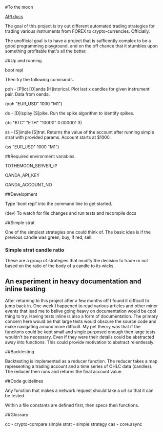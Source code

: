 #To the moon

[API docs](https://leonmanrolls.github.io/tothemoon/) 

The goal of this project is try out different automated trading strategies for trading various instruments 
from FOREX to crypto-currencies. Officially. 

The unofficial goal is to have a project that is sufficently complex to be a good programming playground, and on the 
off chance that it stumbles upon something profitable that's all the better.   

##Up and running

boot repl 

Then try the following commands.

poh - [P]lot [O]anda [H]istorical. Plot last x candles for given instrument pair. Data from oanda. 

(poh "EUR_USD" 1000 "M1")

ds - [D]isplay [S]pike. Run the spike algorithm to identify spikes.   

(ds "BTC" "ETH" "10000" 0.000001 3)

ss - [S]imple [S]trat. Returns the value of the account after running simple strat with provided params. Account starts at $1000.

(ss "EUR_USD" 1000 "M1")

##Required environment variables.

TOTHEMOON_SERVER_IP

OANDA_API_KEY

OANDA_ACCOUNT_NO

##Development

Type 'boot repl' into the command line to get started. 

(dev) To watch for file changes and run tests and recompile docs

##Simple strat

One of the simplest strategies one could think of. The basic idea is if the previous candle was green, buy, if red, 
sell.

### Simple strat candle ratio

These are a group of strategies that modify the decision to trade or not based on the ratio of the body of a candle 
to its wicks.

## An experiment in heavy documentation and inline testing

After returning to this project after a few months off I found it difficult to jump back in. One week I happened to 
read various articles and other minor events that lead me to belive going heavy on documentation would be cool thing 
to try. Having tests inline is also a form of documentation. The primary concern here would be that large tests 
would obscure the source code and make navigating around more diffcult. My pet theory was that if the funcitons 
could be kept small and single purposed enough then large tests wouldn't be necessary. Even if they were their 
details could be abstracted away into functions. This could provide motivation to abstract relentlessly. 

##Backtesting

Backtesting is implemented as a reducer function. The reducer takes a map representing a trading account 
and a time series of OHLC data (candles). The reducer then runs and returns the final account value. 

##Code guidelines

Any function that makes a network request should take a url so that it can be tested

Within a file constants are defined first, then specs then functions.


##Glossary 

cc - crypto-compare
simple strat - simple strategy
cas - core.async

